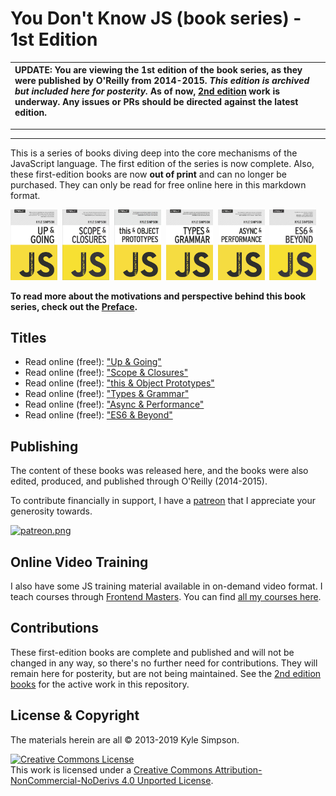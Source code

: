 # You Don't Know JS (book series) - 1st Edition

| UPDATE: You are viewing the 1st edition of the book series, as they were published by O'Reilly from 2014-2015. **_This edition is archived but included here for posterity._** As of now, [2nd edition](https://github.com/getify/You-Dont-Know-JS/tree/2nd-ed) work is underway. Any issues or PRs should be directed against the latest edition. |
|:------------------------------------------------------------------------------------------------------------------------------------------------------------------------------------------------------------------------------------------------------------------------------------------------------------------------------------------------- |

---

---

This is a series of books diving deep into the core mechanisms of the JavaScript
language. The first edition of the series is now complete. Also, these
first-edition books are now **out of print** and can no longer be purchased.
They can only be read for free online here in this markdown format.

<img src="./book1/cover.jpg" width="75">&nbsp;
<img src="./book2/cover.jpg" width="75">&nbsp;
<img src="./book3/cover.jpg" width="75">&nbsp;
<img src="./book4/cover.jpg" width="75">&nbsp;
<img src="./book5/cover.jpg" width="75">&nbsp;
<img src="./book6/cover.jpg" width="75">

**To read more about the motivations and perspective behind this book series,
check out the [Preface](preface.md).**

## Titles

- Read online (free!): ["Up & Going"](./book1/book1readme.md)
- Read online (free!): ["Scope & Closures"](./book2/book2readme.md)
- Read online (free!): ["this & Object Prototypes"](./book3/book3readme.md)
- Read online (free!): ["Types & Grammar"](./book4/book4readme.md)
- Read online (free!): ["Async & Performance"](./book5/book5readme.md)
- Read online (free!): ["ES6 & Beyond"](./book6/book6readme.md)

## Publishing

The content of these books was released here, and the books were also edited,
produced, and published through O'Reilly (2014-2015).

To contribute financially in support, I have a
[patreon](https://www.patreon.com/getify) that I appreciate your generosity
towards.

<a href="https://www.patreon.com/getify">[![patreon.png](https://c5.patreon.com/external/logo/become_a_patron_button.png)](https://www.patreon.com/getify)</a>

## Online Video Training

I also have some JS training material available in on-demand video format. I
teach courses through [Frontend Masters](https://FrontendMasters.com). You can
find [all my courses here](https://frontendmasters.com/kyle-simpson/).

## Contributions

These first-edition books are complete and published and will not be changed in
any way, so there's no further need for contributions. They will remain here for
posterity, but are not being maintained. See the
[2nd edition books](https://github.com/getify/You-Dont-Know-JS/tree/2nd-ed) for
the active work in this repository.

## License & Copyright

The materials herein are all &copy; 2013-2019 Kyle Simpson.

<a rel="license" href="http://creativecommons.org/licenses/by-nc-nd/4.0/"><img alt="Creative Commons License" style="border-width:0" src="https://i.creativecommons.org/l/by-nc-nd/4.0/88x31.png" /></a><br />This
work is licensed under a
<a rel="license" href="http://creativecommons.org/licenses/by-nc-nd/4.0/">Creative
Commons Attribution-NonCommercial-NoDerivs 4.0 Unported License</a>.
